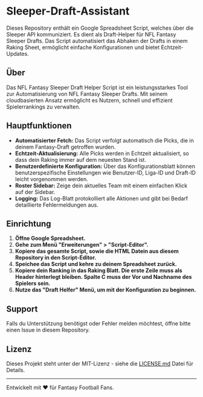 # Sleeper-Draft-Assistant
Dieses Repository enthält ein Google Spreadsheet Script, welches über die Sleeper API kommuniziert. Es dient als Draft-Helper für NFL Fantasy Sleeper Drafts. Das Script automatisiert das Abhaken der Drafts in einem Raking Sheet, ermöglicht einfache Konfigurationen und bietet Echtzeit-Updates.

## Über
Das NFL Fantasy Sleeper Draft Helper Script ist ein leistungsstarkes Tool zur Automatisierung von NFL Fantasy Sleeper Drafts. Mit seinem cloudbasierten Ansatz ermöglicht es Nutzern, schnell und effizient Spielerrankings zu verwalten.

## Hauptfunktionen
- **Automatisierter Fetch:** Das Script verfolgt automatisch die Picks, die in deinem Fantasy-Draft getroffen wurden.
- **Echtzeit-Aktualisierung:** Alle Picks werden in Echtzeit aktualisiert, so dass dein Raking immer auf dem neuesten Stand ist.
- **Benutzerdefinierte Konfiguration:** Über das Konfigurationsblatt können benutzerspezifische Einstellungen wie Benutzer-ID, Liga-ID und Draft-ID leicht vorgenommen werden.
- **Roster Sidebar:** Zeige dein aktuelles Team mit einem einfachen Klick auf der Sidebar.
- **Logging:** Das Log-Blatt protokolliert alle Aktionen und gibt bei Bedarf detaillierte Fehlermeldungen aus.

## Einrichtung
1. **Öffne Google Spreadsheet.**
2. **Gehe zum Menü "Erweiterungen" > "Script-Editor".**
3. **Kopiere das gesamte Script, sowie die HTML Datein aus diesem Repository in den Script-Editor.**
4. **Speichee das Script und kehre zu deinem Spreadsheet zurück.**
5. **Kopiere dein Ranking in das Raking Blatt. Die erste Zeile muss als Header hinterlegt bleiben. Spalte C muss der Vor und Nachname des Spielers sein.**
6. **Nutze das "Draft Helfer" Menü, um mit der Konfiguration zu beginnen.**

## Support
Falls du Unterstützung benötigst oder Fehler melden möchtest, öffne bitte einen Issue in diesem Repository.

## Lizenz
Dieses Projekt steht unter der MIT-Lizenz - siehe die [LICENSE.md](LICENSE.md) Datei für Details.

---

Entwickelt mit ❤️ für Fantasy Football Fans.
